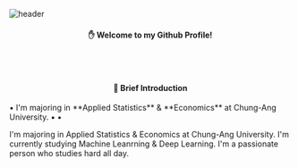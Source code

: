 ![header](https://capsule-render.vercel.app/api?type=waving&text=Sumin%Kwak&height=300&color=5BFFB0&fontColor=ffffff)

<div align="center">
  
  #### ✋ Welcome to my Github Profile!


  <br/>

  <br/>


  #### 🔎 Brief Introduction
  

</div>
  ▪ I'm majoring in **Applied Statistics** & **Economics** at Chung-Ang University.
  ▪
  ▪

I'm majoring in Applied Statistics & Economics at Chung-Ang University.
I'm currently studying Machine Leanrning & Deep Learning.
I'm a passionate person who studies hard all day.
